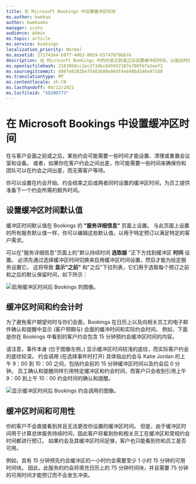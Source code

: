```yaml
---
title: 在 Microsoft Bookings 中设置缓冲区时间
ms.author: kwekua
author: kwekuako
manager: scotv
audience: Admin
ms.topic: article
ms.service: bookings
localization_priority: Normal
ms.assetid: 271f43e4-b8f7-4d63-8059-b5747679bb7e
description: 在 Microsoft Bookings 中的约会之前或之后设置缓冲区时间，以留出时间清理或重置设备。
ms.openlocfilehash: 21830b0cc1ec2f14bc845937387e700fb7a2ee72
ms.sourcegitcommit: d08fe0282be75483608e96df4e6986d346e97180
ms.translationtype: MT
ms.contentlocale: zh-CN
ms.lasthandoff: 09/12/2021
ms.locfileid: "59200773"
---
```

# <a name="set-buffer-time-in-microsoft-bookings"></a>在 Microsoft Bookings 中设置缓冲区时间

在与客户会面之前或之后，某些约会可能需要一些时间才能设置、清理或重置会议室和设备。 或者，如果你在客户约会之间出差，你可能需要一些时间来确保你和团队可以在约会之间出差，而无需客户等待。

你可以设置在约会开始、约会结束之后或两者同时设置的缓冲区时间，为员工提供准备下一个约会所需的额外时间。

## <a name="set-buffer-time-defaults"></a>设置缓冲区时间默认值

缓冲区时间默认值在 Bookings 的 **"服务详细信息"** 页面上设置。 与此页面上设置的所有服务默认值一样，你可以编辑这些默认值，以用于特定预订以满足特定的客户需求。

可以在"服务详细信息"页面上的"默认持续时间 **选取器** "正下方找到缓冲区 **时间** 设置。 必须先通过选择缓冲区时间切换来启用缓冲区时间设置，然后才能为给定服务设置它。 这将导致 **显示"之前"** 和"之后"下拉列表，它们用于选取每个预订之前和之后的默认保留时间，如下所示： 

   ![启用缓冲区时间后 Bookings 的图像。](../media/bookings-buffertime.png)

## <a name="buffer-time-and-appointment-timing"></a>缓冲区时间和约会计时

为了避免客户期望何时与你们会面，Bookings 在日历上以及向相关员工的电子邮件确认和提醒中显示 (客户预期与) 会面的缓冲时间和实际约会时间。 例如，下面是你在 Bookings 中看到的客户约会包含 15 分钟预约会缓冲区时间的内容。

请注意，事件本身 (位于图像左侧，) 显示缓冲区时间较浅的底纹，而实际客户约会的底纹较深。 约会调用 (在选择事件时打开) 具体指出约会与 Katie Jordan 的上午 9：00 到 10：00 之间，包括约会前的 15 分钟缓冲区时间以及约会后 0 分钟。 员工确认和提醒同样引用特定缓冲区和约会时间，而客户只会收到引用上午 9：00 到上午 10：00 约会时间的确认和提醒。

   ![显示缓冲区时间后 Bookings 约会调用的图像。](../media/bookings-buffertime-callout.png)

## <a name="buffer-time-and-availability"></a>缓冲区时间和可用性

你的客户不会直接看到并且无法更改你设置的缓冲区时间。 但是，由于缓冲区时间用于计算总体服务持续时间，因此客户将看到你和相关员工在缓冲区和常规约会时间都进行预订。 如果约会及其缓冲区时间足够，客户也只能看到你和员工是否可用。

例如，具有 15 分钟预先约会缓冲区的一小时约会需要至少 1 小时 15 分钟的可用时间块。 因此，此服务的约会将填充日历上的 75 分钟时间块，并且需要 75 分钟的可用时间才能预订而不会发生冲突。
